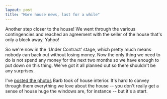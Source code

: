 ```yaml
---
layout: post
title: "More house news, last for a while"
---
```




Another step closer to the house! We went through the various contingencies and reached an agreement with the seller of the house that's only a block away. Yahoo!

<p>So we're now in the 'Under Contract' stage, which pretty much means nobody can back out without losing money. Now the only thing we need to do is not spend any money for the next two months so we have enough to put down on this thing. We've got it all planned out so there shouldn't be any surprises.</p>

<p>I've <a href="http://www.cwinters.com/cgi-bin/liveframe.cgi/house">posted the photos</a> Barb took of house interior. It's hard to convey through them everything we love about the house -- you don't really get a sense of house huge the windows are, for instance -- but it's a start.</p>


